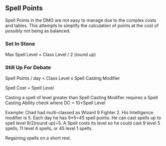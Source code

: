 ## Spell Points

Spell Points in the DMG are not easy to manage due to the complex costs and tables. This attempts to simplify the calculation of points at the cost of possibly not being as balanced. 

### Set In Stone

Max Spell Level = Class Level / 2 (round up)

### Still Up For Debate

Spell Points / day = Class Level x Spell Casting Modifier

Spell Cost = Spell Level

Casting a spell of level greater than Spell Casting Modifier requires a Spell Casting Ability check where DC = 10+Spell Level

Example: Chad had multi-classed as Wizard 9 Fighter 2. His Intelligence modifier is 5. Each day he has 9\*5=45 spell points. He can cast spells up to spell level 9/2(round up)=5. A Spell costs its level so he could cast 9 level 5 spells, 11 level 4 spells, or 45 level 1 spells. 

Regaining spells on a short rest. 
